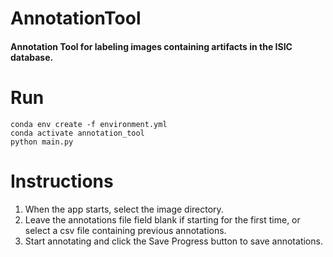 # AnnotationTool

#### Annotation Tool for labeling images containing artifacts in the ISIC database.


# Run
```
conda env create -f environment.yml
conda activate annotation_tool
python main.py
```

# Instructions
1. When the app starts, select the image directory.
2. Leave the annotations file field blank if starting for the first time, or select a csv file containing previous annotations.
3. Start annotating and click the Save Progress button to save annotations.
